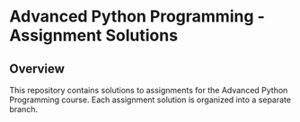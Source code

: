 # Advanced Python Programming - Assignment Solutions

## Overview
This repository contains solutions to assignments for the Advanced Python Programming course. Each assignment solution is organized into a separate branch.
